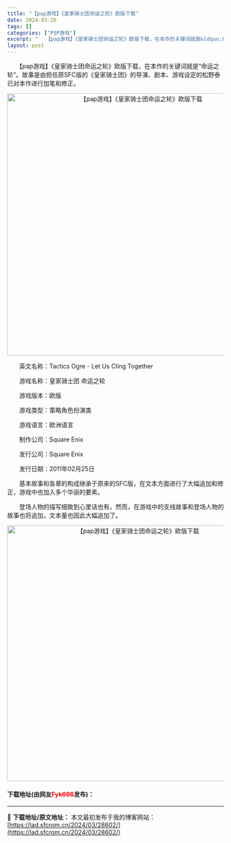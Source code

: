 ```yaml
---
title: "【pap游戏】《皇家骑士团命运之轮》欧版下载"
date: 2024-03-26
tags: []
categories: ["PSP游戏"]
excerpt: "　　【pap游戏】《皇家骑士团命运之轮》欧版下载，在本作的关键词就是&ldquo;命运之轮&rdquo;。故事是由担任原SFC版的《皇家骑士团》的导演、剧本、游戏设定的松野泰已对本作进行加笔和修正。 　　英文名称：Tactics Ogre - Let Us Cling Together 　　游戏名称&hellip;"
layout: post
---
```


 <p>　　【pap游戏】《皇家骑士团命运之轮》欧版下载，在本作的关键词就是&ldquo;命运之轮&rdquo;。故事是由担任原SFC版的《皇家骑士团》的导演、剧本、游戏设定的松野泰已对本作进行加笔和修正。</p> <p align="center"><img align="" border="0" src="https://lad.sfcrom.cn/wp-content/uploads/2024/03/20240325_66020154a901f.png" width="608" alt="【pap游戏】《皇家骑士团命运之轮》欧版下载" /></p> <p>　　英文名称：Tactics Ogre - Let Us Cling Together</p> <p>　　游戏名称：皇家骑士团 命运之轮</p> <p>　　游戏版本：欧版</p> <p>　　游戏类型：策略角色扮演类</p> <p>　　游戏语言：欧洲语言</p> <p>　　制作公司：Square Enix</p> <p>　　发行公司：Square Enix</p> <p>　　发行日期：2011年02月25日</p> <p>　　基本故事和各章的构成继承于原来的SFC版，在文本方面进行了大幅追加和修正，游戏中也加入多个华丽的要素。</p> <p>　　登场人物的描写细致到心里话也有，然而，在游戏中的支线故事和登场人物的故事也将追加，文本量也因此大幅追加了。</p> <p align="center"><img align="" border="0" src="https://lad.sfcrom.cn/wp-content/uploads/2024/03/20240325_6602015619351.png" width="593" alt="【pap游戏】《皇家骑士团命运之轮》欧版下载" /></p> <p><h4>下载地址(由网友<font color="red">Fyk666</font>发布)：</h4></p> 

---
📖 **下载地址/原文地址：** 本文最初发布于我的博客网站：[https://lad.sfcrom.cn/2024/03/28602/](https://lad.sfcrom.cn/2024/03/28602/)
